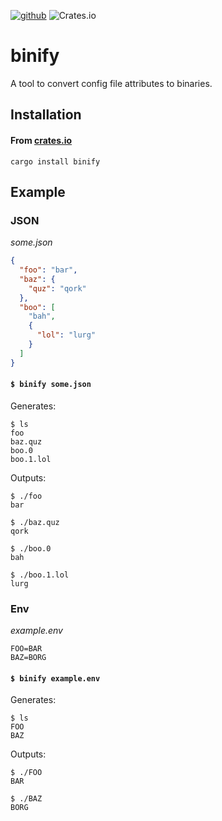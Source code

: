 [<img alt="github" src="https://img.shields.io/badge/github-demfabris/binify-8da0cb?style=for-the-badge&labelColor=555555&logo=github">](https://github.com/demfabris/binify)
![Crates.io](https://img.shields.io/crates/v/binify?style=for-the-badge)

# binify

A tool to convert config file attributes to binaries.

## Installation

#### From [crates.io](https://crates.io/crates/binify)
`cargo install binify`

## Example

### JSON

_some.json_
```json
{
  "foo": "bar",
  "baz": {
    "quz": "qork"
  },
  "boo": [
    "bah",
    {
      "lol": "lurg"
    }
  ]
}
```

#### `$ binify some.json`

Generates:
```
$ ls
foo
baz.quz
boo.0
boo.1.lol
```

Outputs:
```
$ ./foo
bar

$ ./baz.quz
qork

$ ./boo.0
bah

$ ./boo.1.lol
lurg
```

### Env

_example.env_
```
FOO=BAR
BAZ=BORG
```

#### `$ binify example.env`

Generates:
```
$ ls
FOO
BAZ
```

Outputs:
```
$ ./FOO
BAR

$ ./BAZ
BORG
```
